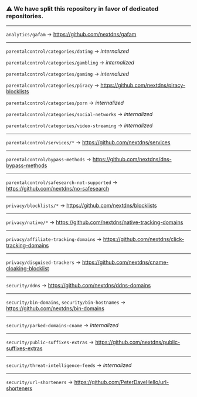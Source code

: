 ### ⚠️ We have split this repository in favor of dedicated repositories.

---

`analytics/gafam` → https://github.com/nextdns/gafam

---

`parentalcontrol/categories/dating` → *internalized*

`parentalcontrol/categories/gambling` → *internalized*

`parentalcontrol/categories/gaming` → *internalized*

`parentalcontrol/categories/piracy` → https://github.com/nextdns/piracy-blocklists

`parentalcontrol/categories/porn` → *internalized*

`parentalcontrol/categories/social-networks` → *internalized*

`parentalcontrol/categories/video-streaming` → *internalized*

---

`parentalcontrol/services/*` → https://github.com/nextdns/services


---

`parentalcontrol/bypass-methods` → https://github.com/nextdns/dns-bypass-methods

---

`parentalcontrol/safesearch-not-supported` → https://github.com/nextdns/no-safesearch

---

`privacy/blocklists/*` → https://github.com/nextdns/blocklists

---

`privacy/native/*` → https://github.com/nextdns/native-tracking-domains

---

`privacy/affiliate-tracking-domains` → https://github.com/nextdns/click-tracking-domains

---

`privacy/disguised-trackers` → https://github.com/nextdns/cname-cloaking-blocklist

---

`security/ddns` → https://github.com/nextdns/ddns-domains

---

`security/bin-domains`, `security/bin-hostnames` → https://github.com/nextdns/bin-domains

---

`security/parked-domains-cname` → *internalized*

---

`security/public-suffixes-extras` → https://github.com/nextdns/public-suffixes-extras

---

`security/threat-intelligence-feeds` → *internalized*

---

`security/url-shorteners` → https://github.com/PeterDaveHello/url-shorteners
